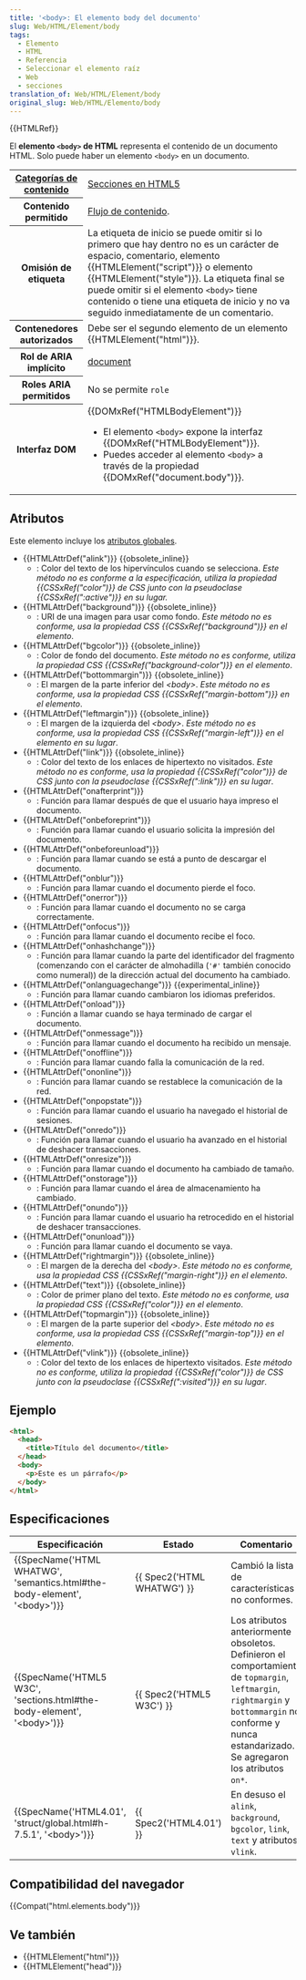 ```yaml
---
title: '<body>: El elemento body del documento'
slug: Web/HTML/Element/body
tags:
  - Elemento
  - HTML
  - Referencia
  - Seleccionar el elemento raíz
  - Web
  - secciones
translation_of: Web/HTML/Element/body
original_slug: Web/HTML/Elemento/body
---
```

{{HTMLRef}}

El **elemento `<body>` de HTML** representa el contenido de un documento HTML. Solo puede haber un elemento `<body>` en un documento.

<table class="properties">
  <tbody>
    <tr>
      <th scope="row">
        <a href="/es/docs/Web/HTML/Content_categories"
          >Categorías de contenido</a
        >
      </th>
      <td>
        <a
          href="/en-US/docs/Web/Guide/HTML/Using_HTML_sections_and_outlines#Section_Elements_in_HTML5"
          >Secciones en HTML5</a
        >
      </td>
    </tr>
    <tr>
      <th scope="row">Contenido permitido</th>
      <td>
        <a href="/es/docs/Web/HTML/Content_categories#Flow_content"
          >Flujo de contenido</a
        >.
      </td>
    </tr>
    <tr>
      <th scope="row">Omisión de etiqueta</th>
      <td>
        La etiqueta de inicio se puede omitir si lo primero que hay dentro no es
        un carácter de espacio, comentario, elemento
        {{HTMLElement("script")}} o elemento
        {{HTMLElement("style")}}. La etiqueta final se puede omitir si
        el elemento <code>&#x3C;body></code> tiene contenido o tiene una
        etiqueta de inicio y no va seguido inmediatamente de un comentario.
      </td>
    </tr>
    <tr>
      <th scope="row">Contenedores autorizados</th>
      <td>
        Debe ser el segundo elemento de un elemento
        {{HTMLElement("html")}}.
      </td>
    </tr>
    <tr>
      <th scope="row">Rol de ARIA implícito</th>
      <td>
        <a href="/es/docs/Web/Accessibility/ARIA/Roles/Document_Role"
          >document</a
        >
      </td>
    </tr>
    <tr>
      <th scope="row">Roles ARIA permitidos</th>
      <td>No se permite <code>role</code></td>
    </tr>
    <tr>
      <th scope="row">Interfaz DOM</th>
      <td>
        {{DOMxRef("HTMLBodyElement")}}
        <ul>
          <li>
            El elemento <code>&#x3C;body></code> expone la interfaz
            {{DOMxRef("HTMLBodyElement")}}.
          </li>
          <li>
            Puedes acceder al elemento <code>&#x3C;body></code> a través de la
            propiedad {{DOMxRef("document.body")}}.
          </li>
        </ul>
      </td>
    </tr>
  </tbody>
</table>

## Atributos

Este elemento incluye los [atributos globales](/es/docs/Web/HTML/Global_attributes).

- {{HTMLAttrDef("alink")}} {{obsolete_inline}}
  - : Color del texto de los hipervínculos cuando se selecciona. _Este método no es conforme a la especificación, utiliza la propiedad {{CSSxRef("color")}} de CSS junto con la pseudoclase {{CSSxRef(":active")}} en su lugar._
- {{HTMLAttrDef("background")}} {{obsolete_inline}}
  - : URI de una imagen para usar como fondo. _Este método no es conforme, usa la propiedad CSS {{CSSxRef("background")}} en el elemento_.
- {{HTMLAttrDef("bgcolor")}} {{obsolete_inline}}
  - : Color de fondo del documento. _Este método no es conforme, utiliza la propiedad CSS {{CSSxRef("background-color")}} en el elemento_.
- {{HTMLAttrDef("bottommargin")}} {{obsolete_inline}}
  - : El margen de la parte inferior del _\<body>_. _Este método no es conforme, usa la propiedad CSS {{CSSxRef("margin-bottom")}} en el elemento_.
- {{HTMLAttrDef("leftmargin")}} {{obsolete_inline}}
  - : El margen de la izquierda del _\<body>_. _Este método no es conforme, usa la propiedad CSS {{CSSxRef("margin-left")}} en el elemento en su lugar_.
- {{HTMLAttrDef("link")}} {{obsolete_inline}}
  - : Color del texto de los enlaces de hipertexto no visitados. _Este método no es conforme, usa la propiedad {{CSSxRef("color")}} de CSS junto con la pseudoclase {{CSSxRef(":link")}} en su lugar_.
- {{HTMLAttrDef("onafterprint")}}
  - : Función para llamar después de que el usuario haya impreso el documento.
- {{HTMLAttrDef("onbeforeprint")}}
  - : Función para llamar cuando el usuario solicita la impresión del documento.
- {{HTMLAttrDef("onbeforeunload")}}
  - : Función para llamar cuando se está a punto de descargar el documento.
- {{HTMLAttrDef("onblur")}}
  - : Función para llamar cuando el documento pierde el foco.
- {{HTMLAttrDef("onerror")}}
  - : Función para llamar cuando el documento no se carga correctamente.
- {{HTMLAttrDef("onfocus")}}
  - : Función para llamar cuando el documento recibe el foco.
- {{HTMLAttrDef("onhashchange")}}
  - : Función para llamar cuando la parte del identificador del fragmento (comenzando con el carácter de almohadilla (`'#'` también conocido como numeral)) de la dirección actual del documento ha cambiado.
- {{HTMLAttrDef("onlanguagechange")}} {{experimental_inline}}
  - : Función para llamar cuando cambiaron los idiomas preferidos.
- {{HTMLAttrDef("onload")}}
  - : Función a llamar cuando se haya terminado de cargar el documento.
- {{HTMLAttrDef("onmessage")}}
  - : Función para llamar cuando el documento ha recibido un mensaje.
- {{HTMLAttrDef("onoffline")}}
  - : Función para llamar cuando falla la comunicación de la red.
- {{HTMLAttrDef("ononline")}}
  - : Función para llamar cuando se restablece la comunicación de la red.
- {{HTMLAttrDef("onpopstate")}}
  - : Función para llamar cuando el usuario ha navegado el historial de sesiones.
- {{HTMLAttrDef("onredo")}}
  - : Función para llamar cuando el usuario ha avanzado en el historial de deshacer transacciones.
- {{HTMLAttrDef("onresize")}}
  - : Función para llamar cuando el documento ha cambiado de tamaño.
- {{HTMLAttrDef("onstorage")}}
  - : Función para llamar cuando el área de almacenamiento ha cambiado.
- {{HTMLAttrDef("onundo")}}
  - : Función para llamar cuando el usuario ha retrocedido en el historial de deshacer transacciones.
- {{HTMLAttrDef("onunload")}}
  - : Función para llamar cuando el documento se vaya.
- {{HTMLAttrDef("rightmargin")}} {{obsolete_inline}}
  - : El margen de la derecha del _\<body>_. _Este método no es conforme, usa la propiedad CSS {{CSSxRef("margin-right")}} en el elemento_.
- {{HTMLAttrDef("text")}} {{obsolete_inline}}
  - : Color de primer plano del texto. _Este método no es conforme, usa la propiedad CSS {{CSSxRef("color")}} en el elemento_.
- {{HTMLAttrDef("topmargin")}} {{obsolete_inline}}
  - : El margen de la parte superior del _\<body>_. _Este método no es conforme, usa la propiedad CSS {{CSSxRef("margin-top")}} en el elemento_.
- {{HTMLAttrDef("vlink")}} {{obsolete_inline}}
  - : Color del texto de los enlaces de hipertexto visitados. _Este método no es conforme, utiliza la propiedad {{CSSxRef("color")}} de CSS junto con la pseudoclase {{CSSxRef(":visited")}} en su lugar_.

## Ejemplo

```html
<html>
  <head>
    <title>Título del documento</title>
  </head>
  <body>
    <p>Este es un párrafo</p>
  </body>
</html>
```

## Especificaciones

| Especificación                                                                                           | Estado                               | Comentario                                                                                                                                                                                            |
| -------------------------------------------------------------------------------------------------------- | ------------------------------------ | ----------------------------------------------------------------------------------------------------------------------------------------------------------------------------------------------------- |
| {{SpecName('HTML WHATWG', 'semantics.html#the-body-element', '&lt;body&gt;')}} | {{ Spec2('HTML WHATWG') }} | Cambió la lista de características no conformes.                                                                                                                                                      |
| {{SpecName('HTML5 W3C', 'sections.html#the-body-element', '&lt;body&gt;')}}     | {{ Spec2('HTML5 W3C') }}     | Los atributos anteriormente obsoletos. Definieron el comportamiento de `topmargin`, `leftmargin`, `rightmargin` y `bottommargin` no conforme y nunca estandarizado. Se agregaron los atributos `on*`. |
| {{SpecName('HTML4.01', 'struct/global.html#h-7.5.1', '&lt;body&gt;')}}             | {{ Spec2('HTML4.01') }}     | En desuso el `alink`, `background`, `bgcolor`, `link`, `text` y atributos `vlink`.                                                                                                                    |

## Compatibilidad del navegador

{{Compat("html.elements.body")}}

## Ve también

- {{HTMLElement("html")}}
- {{HTMLElement("head")}}
